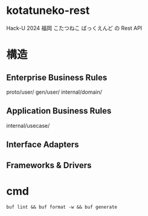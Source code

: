 # kotatuneko-rest

Hack-U 2024 福岡 こたつねこ ばっくえんど の Rest API

# 構造

## Enterprise Business Rules

proto/user/
gen/user/
internal/domain/

## Application Business Rules

internal/usecase/

## Interface Adapters

## Frameworks & Drivers

# cmd

```bash:github.com/rayfiyo/kotatuneko-rest
buf lint && buf format -w && buf generate
```
